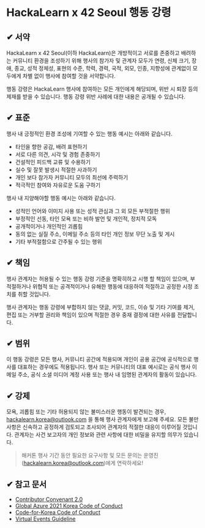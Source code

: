 # HackaLearn x 42 Seoul 행동 강령 #

## ✔ 서약 #

HackaLearn x 42 Seoul(이하 HackaLearn)은 개방적이고 서로를 존중하고 배려하는 커뮤니티 환경을 조성하기 위해 행사의 참가자 및 관계자 모두가 연령, 신체 크기, 장애, 종교, 성적 정체성, 표현의 수준, 학력, 경력, 국적, 외모, 인종, 지향성에 관계없이 모두에게 차별 없이 행사에 참여할 것을 서약합니다.

행동 강령은 HackaLearn 행사에 참여하는 모든 개인에게 해당되며, 위반 시 퇴장 등의 제재를 받을 수 있습니다. 행동 강령 위반 사례에 대한 내용은 공개될 수 있습니다.


## ✔ 표준 ##

행사 내 긍정적인 환경 조성에 기여할 수 있는 행동 예시는 아래와 같습니다.

- 타인을 향한 공감, 배려 표현하기
- 서로 다른 의견, 시각 및 경험 존중하기
- 건설적인 피드백 교류 및 수용하기
- 실수 및 잘못 발생시 적절한 사과하기
- 개인 보다 참가자 커뮤니티 모두의 최선에 주력하기
- 적극적인 참여와 자유로운 도움 구하기

행사 내 지양해야할 행동 예시는 아래와 같습니다.

- 성적인 언어와 이미지 사용 또는 성적 관심과 그 외 모든 부적절한 행위
- 부정적인 선동, 타인 모욕 또는 비하 발언 및 개인적, 정치적 모독
- 공개적이거나 개인적인 괴롭힘
- 동의 없는 실질 주소, 이메일 주소 등의 타인 개인 정보 무단 노출 및 게시
- 기타 부적절함으로 간주될 수 있는 행위

## ✔ 책임 ##

행사 관계자는 허용될 수 있는 행동 강령 기준을 명확히하고 시행 할 책임이 있으며, 부적절하거나 위협적 또는 공격적이거나 유해한 행동에 대응하여 적절하고 공정한 시정 조치를 취할 것입니다.

행사 관계자는 행동 강령에 부합하지 않는 댓글, 커밋, 코드, 이슈 및 기타 기여를 제거, 편집 또는 거부할 권리와 책임이 있으며 적절한 경우 중재 결정에 대한 사유를 전달합니다.

## ✔ 범위 ##

이 행동 강령은 모든 행사, 커뮤니티 공간에 적용되며 개인이 공용 공간에 공식적으로 행사를 대표하는 경우에도 적용됩니다. 행사 또는 커뮤니티의 대표 예시로는 공식 행사 이메일 주소, 공식 소셜 미디어 계정 사용 또는 행사 내 임명된 관계자의 활동이 있습니다.

## ✔ 강제 ##

모욕, 괴롭힘 또는 기타 허용되지 않는 불미스러운 행동이 발견되는 경우, [hackalearn.korea@outlook.com](mailto:hackalearn.korea@outlook.com) 을 통해 행사 관계자에게 보고해 주세요. 모든 불만사항은 신속하고 공정하게 검토되고 조사되어 관계자의 적절한 대응이 이루어질 것입니다. 관계자는 사건 보고자의 개인 정보와 관련 사항에 대한 비밀을 유지할 의무가 있습니다.

> 해커톤 행사 기간 동안 필요한 요구사항 및 모든 문의는 운영진(hackalearn.korea@outlook.com)에게 연락하세요!

## ✔ 참고 문서 ##

- [Contributor Convenant 2.0](https://www.contributor-covenant.org/version/2/0/code_of_conduct/)
- [Global Azure 2021 Korea Code of Conduct](https://github.com/krazure/gab2020kr/blob/master/CODE-OF-CONDUCT.md)
- [Code-for-Korea Code of Conduct](https://github.com/Code-for-Korea/community.identity/blob/master/code_of_conduct.md)
- [Virtual Events Guideline](https://github.com/devrel-kr/virtual-events/tree/translated/l10n/ko-kr)
